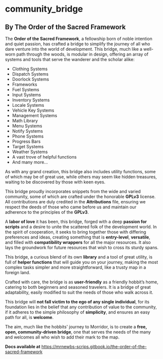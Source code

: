 # community_bridge

## By The Order of the Sacred Framework

The **Order of the Sacred Framework**, a fellowship born of noble intention and quiet passion, has crafted a bridge to simplify the journey of all who dare venture into the world of development. This bridge, much like a well-worn path through the woods, is modular in design, offering an array of systems and tools that serve the wanderer and the scholar alike:

- Clothing Systems
- Dispatch Systems
- Doorlock Systems
- Frameworks
- Fuel Systems
- Input Systems
- Inventory Systems
- Locale Systems
- Vehicle Key Systems
- Management Systems
- Math Library
- Menu Systems
- Notify Systems
- Phone Systems
- Progress Bars
- Target Systems
- Weather Systems
- A vast trove of helpful functions
- And many more...

As with any grand creation, this bridge also includes utility functions, some of which may be of great use, while others may seem like hidden treasures, waiting to be discovered by those with keen eyes.

This bridge proudly incorporates snippets from the wide and varied community, some of which are crafted under the honorable **GPLv3** license. All contributions are duly credited in the **Attributions** file, ensuring we respect the deeds of those who came before us and maintain our adherence to the principles of the **GPLv3**.

A **labor of love** it has been, this bridge, forged with a deep **passion for scripts** and a desire to unite the scattered folk of the development world. In the spirit of cooperation, it seeks to bring together those with differing preferences and ideas, creating something that is **entry-level**, **versatile**, and filled with **compatibility wrappers** for all the major resources. It also lays the groundwork for future resources that wish to cross its sturdy spans.

This bridge, a curious blend of its own **library** and a tool of great utility, is full of **helper functions** that will guide you on your journey, making the most complex tasks simpler and more straightforward, like a trusty map in a foreign land.

Crafted with care, the bridge is as **user-friendly** as a friendly hobbit’s home, catering to both beginners and seasoned travelers. It is a bridge of great adaptability, easily modified to suit the needs of those who walk across it.

This bridge will **not fall victim to the ego of any single individual**, for its foundation lies in the belief that any contribution of value to the community, if it adheres to the simple philosophy of **simplicity**, and ensures an easy path for all, is **welcome**.

The aim, much like the hobbits' journey to Morridor, is to create a **free, open, community-driven bridge**, one that serves the needs of the many and welcomes all who wish to add their mark to the map.


**Docs available at** https://mrnewbs-scrips.gitbook.io/the-order-of-the-sacred-framework